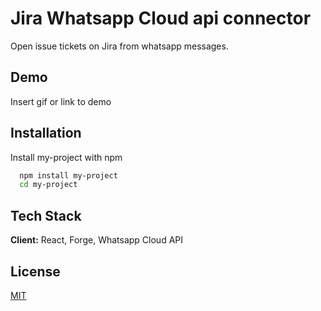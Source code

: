 
# Jira Whatsapp Cloud api connector

Open issue tickets on Jira from whatsapp messages.


## Demo

Insert gif or link to demo


## Installation

Install my-project with npm

```bash
  npm install my-project
  cd my-project
```
    
## Tech Stack

**Client:** React, Forge, Whatsapp Cloud API



## License

[MIT](https://choosealicense.com/licenses/mit/)

